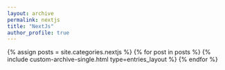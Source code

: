 ```yaml
---
layout: archive
permalink: nextjs
title: "NextJs"
author_profile: true
---
```


{% assign posts = site.categories.nextjs %}
{% for post in posts %}
{% include custom-archive-single.html type=entries_layout %}
{% endfor %}
